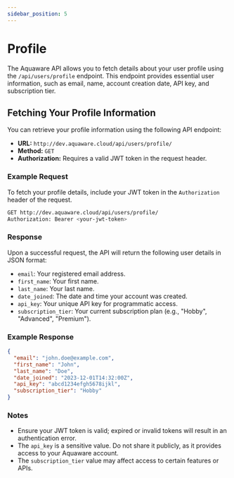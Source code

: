 ```yaml
---
sidebar_position: 5
---
```


# Profile

The Aquaware API allows you to fetch details about your user profile using the `/api/users/profile` endpoint. This endpoint provides essential user information, such as email, name, account creation date, API key, and subscription tier.

## Fetching Your Profile Information

You can retrieve your profile information using the following API endpoint:

- **URL:** `http://dev.aquaware.cloud/api/users/profile/`
- **Method:** `GET`
- **Authorization:** Requires a valid JWT token in the request header.

### Example Request

To fetch your profile details, include your JWT token in the `Authorization` header of the request.

```bash
GET http://dev.aquaware.cloud/api/users/profile/
Authorization: Bearer <your-jwt-token>
```

### Response

Upon a successful request, the API will return the following user details in JSON format:

- `email`: Your registered email address.
- `first_name`: Your first name.
- `last_name`: Your last name.
- `date_joined`: The date and time your account was created.
- `api_key`: Your unique API key for programmatic access.
- `subscription_tier`: Your current subscription plan (e.g., "Hobby", "Advanced", "Premium").

### Example Response

```json
{
  "email": "john.doe@example.com",
  "first_name": "John",
  "last_name": "Doe",
  "date_joined": "2023-12-01T14:32:00Z",
  "api_key": "abcd1234efgh5678ijkl",
  "subscription_tier": "Hobby"
}
```

### Notes

- Ensure your JWT token is valid; expired or invalid tokens will result in an authentication error.
- The `api_key` is a sensitive value. Do not share it publicly, as it provides access to your Aquaware account.
- The `subscription_tier` value may affect access to certain features or APIs.
